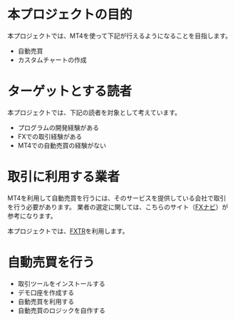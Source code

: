 # 本プロジェクトの目的

本プロジェクトでは、MT4を使って下記が行えるようになることを目指します。
- 自動売買
- カスタムチャートの作成

# ターゲットとする読者

本プロジェクトでは、下記の読者を対象として考えています。

- プログラムの開発経験がある
- FXでの取引経験がある
- MT4での自動売買の経験がない

# 取引に利用する業者

MT4を利用して自動売買を行うには、そのサービスを提供している会社で取引を行う必要があります。
業者の選定に関しては、こちらのサイト（[FXナビ](https://www.fxnav.net/mt4/mt4_company/)）が参考になります。

本プロジェクトでは、[FXTR](https://www.fxtrade.co.jp/)を利用します。

# 自動売買を行う

- 取引ツールをインストールする
- デモ口座を作成する
- 自動売買を利用する
- 自動売買のロジックを自作する
